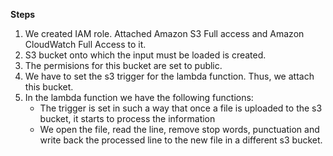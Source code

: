 **Steps**  
1. We created IAM role. Attached Amazon S3 Full access and Amazon CloudWatch Full Access to it.
2. S3 bucket onto which the input must be loaded is created.
3. The permisions for this bucket are set to public.
4. We have to set the s3 trigger for the lambda function. Thus, we attach this bucket.
5. In the lambda function we have the following functions:
    - The trigger is set in such a way that once a file is uploaded to the s3 bucket, it starts to process the information
    - We open the file, read the line, remove stop words, punctuation and write back the processed line to the new file in a different s3  bucket.
